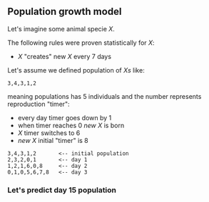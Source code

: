 ## Population growth model

Let's imagine some animal specie _X_.

The following rules were proven statistically for _X_:
- _X_ "creates" new _X_ every 7 days

Let's assume we defined population of _Xs_ like:
```
3,4,3,1,2
```
meaning populations has 5 individuals and the number represents reproduction "timer":
- every day timer goes down by 1
- when timer reaches 0 _new X_ is born
- _X_ timer switches to 6
- _new X_ initial "timer" is 8
```
3,4,3,1,2       <-- initial population
2,3,2,0,1       <-- day 1
1,2,1,6,0,8     <-- day 2
0,1,0,5,6,7,8   <-- day 3
```
### Let's predict day 15 population



